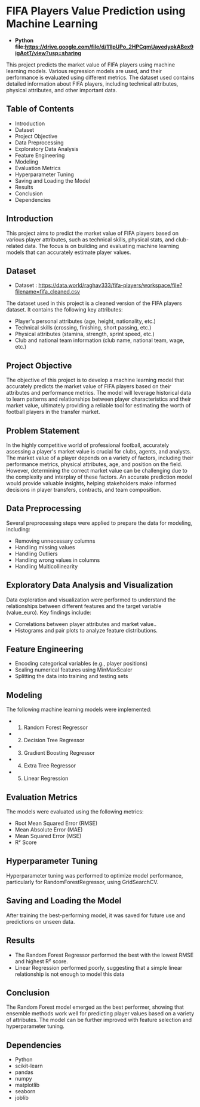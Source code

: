 # FIFA Players Value Prediction using Machine Learning

- **Python file:https://drive.google.com/file/d/11lpUPo_2HPCqmUayedyokABex9igAotT/view?usp=sharing**

This project predicts the market value of FIFA players using machine learning models. Various regression models are used, and their performance is evaluated using different metrics. The dataset used contains detailed information about FIFA players, including technical attributes, physical attributes, and other important data.

## Table of Contents
- Introduction
- Dataset
- Project Objective
- Data Preprocessing
- Exploratory Data Analysis
- Feature Engineering
- Modeling
- Evaluation Metrics
- Hyperparameter Tuning
- Saving and Loading the Model
- Results
- Conclusion
- Dependencies

## Introduction

This project aims to predict the market value of FIFA players based on various player attributes, such as technical skills, physical stats, and club-related data. The focus is on building and evaluating machine learning models that can accurately estimate player values.

## Dataset

- Dataset : https://data.world/raghav333/fifa-players/workspace/file?filename=fifa_cleaned.csv

The dataset used in this project is a cleaned version of the FIFA players dataset. It contains the following key attributes:

- Player's personal attributes (age, height, nationality, etc.)
- Technical skills (crossing, finishing, short passing, etc.)
- Physical attributes (stamina, strength, sprint speed, etc.)
- Club and national team information (club name, national team, wage, etc.)

## Project Objective

The objective of this project is to develop a machine learning model that accurately predicts the market value of FIFA players based on their attributes and performance metrics. The model will leverage historical data to learn patterns and relationships between player characteristics and their market value, ultimately providing a reliable tool for estimating the worth of football players in the transfer market.

## Problem Statement

In the highly competitive world of professional football, accurately assessing a player's market value is crucial for clubs, agents, and analysts. The market value of a player depends on a variety of factors, including their performance metrics, physical attributes, age, and position on the field. However, determining the correct market value can be challenging due to the complexity and interplay of these factors. An accurate prediction model would provide valuable insights, helping stakeholders make informed decisions in player transfers, contracts, and team composition.

## Data Preprocessing
Several preprocessing steps were applied to prepare the data for modeling, including:

- Removing unnecessary columns
- Handling missing values
- Handling Outliers
- Handling wrong values in columns
- Handling Multicollinearity

## Exploratory Data Analysis and Visualization

Data exploration and visualization were performed to understand the relationships between different features and the target variable (value_euro). Key findings include:

- Correlations between player attributes and market value..
- Histograms and pair plots to analyze feature distributions.

## Feature Engineering

- Encoding categorical variables (e.g., player positions)
- Scaling numerical features using MinMaxScaler
- Splitting the data into training and testing sets

## Modeling

The following machine learning models were implemented:

- 1. Random Forest Regressor
- 2. Decision Tree Regressor
- 3. Gradient Boosting Regressor
- 4. Extra Tree Regressor
- 5. Linear Regression
 
## Evaluation Metrics

The models were evaluated using the following metrics:

- Root Mean Squared Error (RMSE)
- Mean Absolute Error (MAE)
- Mean Squared Error (MSE)
- R² Score

## Hyperparameter Tuning
Hyperparameter tuning was performed to optimize model performance, particularly for RandomForestRegressor, using GridSearchCV.

## Saving and Loading the Model

After training the best-performing model, it was saved for future use and predictions on unseen data.

## Results

- The Random Forest Regressor performed the best with the lowest RMSE and highest R² score.
- Linear Regression performed poorly, suggesting that a simple linear relationship is not enough to model this data

## Conclusion

The Random Forest model emerged as the best performer, showing that ensemble methods work well for predicting player values based on a variety of attributes. The model can be further improved with feature selection and hyperparameter tuning.

## Dependencies

- Python 
- scikit-learn
- pandas
- numpy
- matplotlib
- seaborn
- joblib
